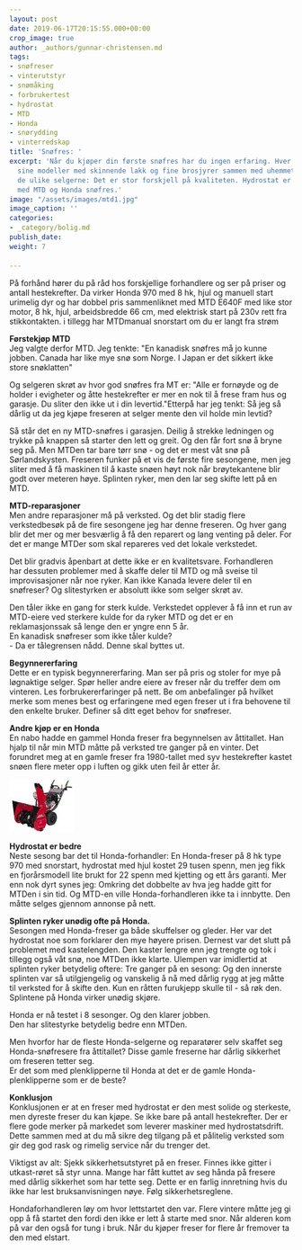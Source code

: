```yaml
---
layout: post
date: 2019-06-17T20:15:55.000+00:00
crop_image: true
author: _authors/gunnar-christensen.md
tags:
- snøfreser
- vinterutstyr
- snømåking
- forbrukertest
- hydrostat
- MTD
- Honda
- snørydding
- vinterredskap
title: 'Snøfres: '
excerpt: 'Når du kjøper din første snøfres har du ingen erfaring. Hver butikk har
  sine modeller med skinnende lakk og fine brosjyrer sammen med uhemmet skryt fra
  de ulike selgerne: Det er stor forskjell på kvaliteten. Hydrostat er tingen: Erfaring
  med MTD og Honda snøfres.'
image: "/assets/images/mtd1.jpg"
image_caption: ''
categories:
- _category/bolig.md
publish_date: 
weight: 7

---
```

På forhånd hører du på råd hos forskjellige forhandlere og ser på priser og antall hestekrefter. Da virker Honda 970 med 8 hk, hjul og manuell start urimelig dyr og har dobbel pris sammenliknet med MTD E640F med like stor motor, 8 hk, hjul, arbeidsbredde 66 cm, med elektrisk start på 230v rett fra stikkontakten. i tillegg har MTDmanual snorstart om du er langt fra strøm

**Førstekjøp MTD**  
Jeg valgte derfor MTD. Jeg tenkte: "En kanadisk snøfres må jo kunne jobben. Canada har like mye snø som Norge. I Japan er det sikkert ikke store snøklatten"

Og selgeren skrøt av hvor god snøfres fra MT er: "Alle er fornøyde og de holder i evigheter og åtte hestekrefter er mer en nok til å frese fram hus og garasje. Du sliter den ikke ut i din levertid."Etterpå har jeg tenkt: Så jeg så dårlig ut da jeg kjøpe freseren at selger mente den vil holde min levtid?

Så står det en ny MTD-snøfres i garasjen. Deilig å strekke ledningen og trykke på knappen så starter den lett og greit. Og den får fort snø å bryne seg på. Men MTDen tar bare tørr snø - og det er mest våt snø på Sørlandskysten. Freseren funker på et vis de første fire sesongene, men jeg sliter med å få maskinen til å kaste snøen høyt nok når brøytekantene blir godt over meteren høye. Splinten ryker, men den lar seg skifte lett på en MTD.

**MTD-reparasjoner**  
Men andre reparasjoner må på verksted. Og det blir stadig flere verkstedbesøk på de fire sesongene jeg har denne freseren. Og hver gang blir det mer og mer besværlig å få den reparert og lang venting på deler. For det er mange MTDer som skal repareres ved det lokale verkstedet.

Det blir gradvis åpenbart at dette ikke er en kvalitetsvare. Forhandleren  
har dessuten problemer med å skaffe deler til MTD og må sveise til improvisasjoner når noe ryker. Kan ikke Kanada levere deler til en snøfreser? Og slitestyrken er absolutt ikke som selger skrøt av.

Den tåler ikke en gang for sterk kulde. Verkstedet opplever å få inn et run av MTD-eiere ved sterkere kulde for da ryker MTD og det er en reklamasjonssak så lenge den er yngre enn 5 år.  
En kanadisk snøfreser som ikke tåler kulde?  
\- Da er tålegrensen nådd. Denne skal byttes ut.

**Begynnererfaring**  
Dette er en typisk begynnererfaring. Man ser på pris og stoler for mye på løgnaktige selger. Spør heller andre eiere av freser når du treffer dem om vinteren. Les forbrukererfaringer på nett. Be om anbefalinger på hvilket merke som menes best og erfaringene med egen freser ut i fra behovene til den enkelte bruker. Definer så ditt eget behov for snøfreser.

**Andre kjøp er en Honda**  
En nabo hadde en gammel Honda freser fra begynnelsen av åttitallet. Han hjalp til når min MTD måtte på verksted tre ganger på en vinter. Det forundret meg at en gamle freser fra 1980-tallet med syv hestekrefter kastet snøen flere meter opp i luften og gikk uten feil år etter år.

![](/assets/images/honda970.jpg)

**Hydrostat er bedre**  
Neste sesong bar det til Honda-forhandler: En Honda-freser på 8 hk type 970 med snorstart, hydrostat med hjul kostet 29 tusen spenn, men jeg fikk en fjorårsmodell lite brukt for 22 spenn med kjetting og ett års garanti. Mer enn nok dyrt synes jeg: Omkring det dobbelte av hva jeg hadde gitt for MTDen i sin tid. Og MTD-en ville Honda-forhandleren ikke ta i innbytte. Den måtte selges gjennom annonse på nett.

**Splinten ryker unødig ofte på Honda.**  
Sesongen med Honda-freser ga både skuffelser og gleder. Her var det hydrostat noe som forklarer den mye høyere prisen. Dernest var det slutt på problemet med kastelengden. Den kaster lengre enn jeg trengte og tok i tillegg også våt snø, noe MTDen ikke klarte. Ulempen var imidlertid at splinten ryker betydelig oftere: Tre ganger på en sesong: Og den innerste splinten var så utilgjengelig og vanskelig å nå med dårlig rygg at jeg måtte til verksted for å skifte den. Kun en råtten furukjepp skulle til - så røk den. Splintene på Honda virker unødig skjøre.

Honda er nå testet i 8 sesonger. Og den klarer jobben.  
Den har slitestyrke betydelig bedre enn MTDen.

Men hvorfor har de fleste Honda-selgerne og reparatører selv skaffet seg Honda-snøfresere fra åttitallet? Disse gamle freserne har dårlig sikkerhet om freseren tetter seg.  
Er det som med plenklipperne til Honda at det er de gamle Honda-plenklipperne som er de beste?

**Konklusjon**  
Konklusjonen er at en freser med hydrostat er den mest solide og sterkeste, men dyreste freser du kan kjøpe. Se ikke bare på antall hestekrefter. Der er flere gode merker på markedet som leverer maskiner med hydrostatsdrift. Dette sammen med at du må sikre deg tilgang på et pålitelig verksted som gir deg god rask og rimelig service når du trenger det.

Viktigst av alt: Sjekk sikkerhetsutstyret på en freser. Finnes ikke gitter i utkast-røret så styr unna. Mange har fått kuttet av seg hånda på fresere med dårlig sikkerhet som har tette seg. Dette er en farlig innretning hvis du ikke har lest bruksanvisningen nøye. Følg sikkerhetsreglene.

Hondaforhandleren løy om hvor lettstartet den var. Flere vintere måtte jeg gi opp å få startet den fordi den ikke er lett å starte med snor. Når alderen kom på var den også for tung i bruk. Når du kjøper freser for flere år fremover ta den med elstart.